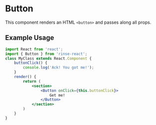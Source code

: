 # Button

This component renders an HTML `<button>` and passes along all props.

## Example Usage

```jsx
import React from 'react';
import { Button } from 'rinse-react';
class MyClass extends React.Component {
    buttonClick() {
        console.log('Ack! You got me!');
    }
    render() {
        return (
            <section>
                <Button onClick={this.buttonClick}>
                    Get me!
                </Button>
            </section>
        )
    }
}
```